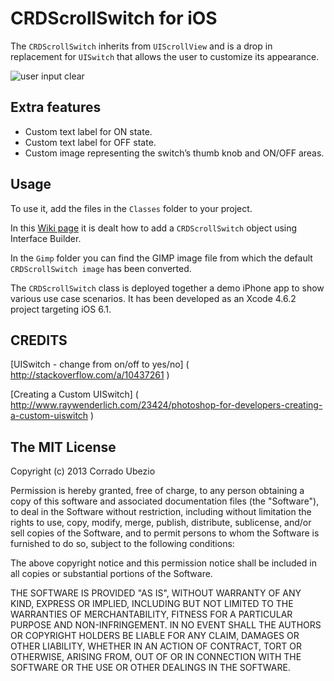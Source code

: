 CRDScrollSwitch for iOS
=======================

The `CRDScrollSwitch` inherits from `UIScrollView` and is a drop in replacement
for `UISwitch` that allows the user to customize its appearance.
 
![user input clear](http://corerd.github.com/CRDScrollSwitch/doc/images/screenshot.jpg)
 
Extra features
--------------
- Custom text label for ON state.
- Custom text label for OFF state.
- Custom image representing the switch’s thumb knob and ON/OFF areas.
 
 
Usage
-----
To use it, add the files in the `Classes` folder to your project.

In this [Wiki page](https://github.com/corerd/CRDScrollSwitch/wiki)
it is dealt how to add a `CRDScrollSwitch` object using Interface Builder.

In the `Gimp` folder you can find the GIMP image file from which
the default `CRDScrollSwitch image` has been converted.

The `CRDScrollSwitch` class is deployed together a demo iPhone app to show
various use case scenarios. It has been developed as an Xcode 4.6.2 project
targeting iOS 6.1.

 
 
CREDITS
-------
[UISwitch - change from on/off to yes/no]
( http://stackoverflow.com/a/10437261 )
 
[Creating a Custom UISwitch]
( http://www.raywenderlich.com/23424/photoshop-for-developers-creating-a-custom-uiswitch )


The MIT License
---------------
Copyright (c) 2013 Corrado Ubezio

Permission is hereby granted, free of charge, to any person obtaining a copy of
this software and associated documentation files (the "Software"), to deal in
the Software without restriction, including without limitation the rights to
use, copy, modify, merge, publish, distribute, sublicense, and/or sell copies of
the Software, and to permit persons to whom the Software is furnished to do so,
subject to the following conditions:

The above copyright notice and this permission notice shall be included in all
copies or substantial portions of the Software.

THE SOFTWARE IS PROVIDED "AS IS", WITHOUT WARRANTY OF ANY KIND, EXPRESS OR
IMPLIED, INCLUDING BUT NOT LIMITED TO THE WARRANTIES OF MERCHANTABILITY, FITNESS
FOR A PARTICULAR PURPOSE AND NON-INFRINGEMENT. IN NO EVENT SHALL THE AUTHORS OR
COPYRIGHT HOLDERS BE LIABLE FOR ANY CLAIM, DAMAGES OR OTHER LIABILITY, WHETHER
IN AN ACTION OF CONTRACT, TORT OR OTHERWISE, ARISING FROM, OUT OF OR IN
CONNECTION WITH THE SOFTWARE OR THE USE OR OTHER DEALINGS IN THE SOFTWARE.
